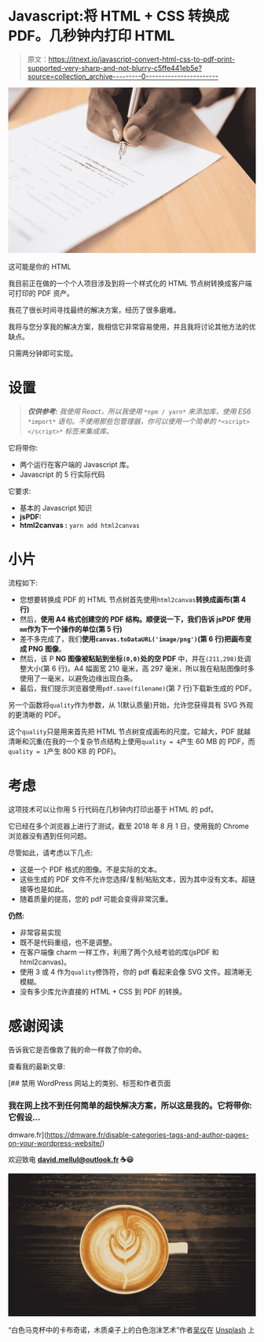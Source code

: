 # Javascript:将 HTML + CSS 转换成 PDF。几秒钟内打印 HTML

> 原文：<https://itnext.io/javascript-convert-html-css-to-pdf-print-supported-very-sharp-and-not-blurry-c5ffe441eb5e?source=collection_archive---------0----------------------->

![](img/a55830efee8cf3eba105480d47a5fd2c.png)

这可能是你的 HTML

我目前正在做的一个个人项目涉及到将一个样式化的 HTML 节点树转换成客户端可打印的 PDF 资产。

我花了很长时间寻找最终的解决方案，经历了很多磨难。

我将与您分享我的解决方案，我相信它非常容易使用，并且我将讨论其他方法的优缺点。

只需两分钟即可实现。

# 设置

> ***仅供参考:*** *我使用 React，所以我使用* `*npm / yarn*` *来添加库，使用 ES6* `*import*` *语句。不使用那些包管理器，你可以使用一个简单的* `*<script></script>*` *标签来集成库。*

它将带你:

*   两个运行在客户端的 Javascript 库。
*   Javascript 的 5 行实际代码

它要求:

*   基本的 Javascript 知识
*   **jsPDF:**
*   **html2canvas :** `yarn add html2canvas`

# 小片

流程如下:

*   您想要转换成 PDF 的 HTML 节点树首先使用`html2canvas`**转换成画布(第 4 行)**
*   然后，**使用 A4 格式创建空的 PDF 结构。顺便说一下，我们告诉 jsPDF 使用`mm`作为下一个操作的单位(第 5 行)**
*   差不多完成了，我们**使用`canvas.toDataURL('image/png')`(第 6 行)把画布变成 PNG 图像**。
*   然后，该 P **NG 图像被粘贴到坐标`(0,0)`处的空 PDF** 中，并在`(211,298)`处调整大小(第 6 行)。A4 幅面宽 210 毫米，高 297 毫米，所以我在粘贴图像时多使用了一毫米，以避免边缘出现白条。
*   最后，我们提示浏览器使用`pdf.save(filename)`(第 7 行)下载新生成的 PDF。

另一个函数将`quality`作为参数，从 1(默认质量)开始，允许您获得具有 SVG 外观的更清晰的 PDF。

这个`quality`只是用来首先把 HTML 节点树变成画布的尺度。它越大，PDF 就越清晰和沉重(在我的一个复杂节点结构上使用`quality = 4`产生 60 MB 的 PDF，而`quality = 1`产生 800 KB 的 PDF)。

# 考虑

这项技术可以让你用 5 行代码在几秒钟内打印出基于 HTML 的 pdf。

它已经在多个浏览器上进行了测试，截至 2018 年 8 月 1 日，使用我的 Chrome 浏览器没有遇到任何问题。

尽管如此，请考虑以下几点:

*   这是一个 PDF 格式的图像。不是实际的文本。
*   这些生成的 PDF 文件不允许您选择/复制/粘贴文本，因为其中没有文本。超链接等也是如此。
*   随着质量的提高，您的 pdf 可能会变得非常沉重。

**仍然:**

*   非常容易实现
*   既不是代码重组，也不是调整。
*   在客户端像 charm 一样工作，利用了两个久经考验的库(jsPDF 和 html2canvas)。
*   使用 3 或 4 作为`quality`修饰符，你的 pdf 看起来会像 SVG 文件。超清晰无模糊。
*   没有多少库允许直接的 HTML + CSS 到 PDF 的转换。

# 感谢阅读

告诉我它是否像救了我的命一样救了你的命。

查看我的最新文章:

[](https://dmware.fr/disable-categories-tags-and-author-pages-on-your-wordpress-website/) [## 禁用 WordPress 网站上的类别、标签和作者页面

### 我在网上找不到任何简单的超快解决方案，所以这是我的。它将带你:它假设…

dmware.fr](https://dmware.fr/disable-categories-tags-and-author-pages-on-your-wordpress-website/) 

欢迎致电 **david.mellul@outlook.fr ☕️😃**

![](img/964621a3b2a0bdf3a7f1510106bd3b41.png)

“白色马克杯中的卡布奇诺，木质桌子上的白色泡沫艺术”作者[吴仪](https://unsplash.com/@takeshi2?utm_source=medium&utm_medium=referral)在 [Unsplash](https://unsplash.com?utm_source=medium&utm_medium=referral) 上
